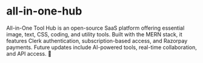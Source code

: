 # all-in-one-hub
All-in-One Tool Hub is an open-source SaaS platform offering essential image, text, CSS, coding, and utility tools. Built with the MERN stack, it features Clerk authentication, subscription-based access, and Razorpay payments. Future updates include AI-powered tools, real-time collaboration, and API access. 🚀
